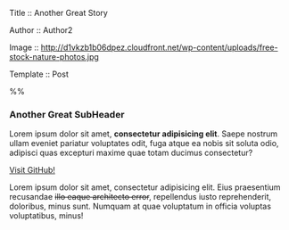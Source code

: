 Title :: Another Great Story

Author :: Author2

Image :: http://d1vkzb1b06dpez.cloudfront.net/wp-content/uploads/free-stock-nature-photos.jpg

Template :: Post

%%

### Another Great SubHeader

Lorem ipsum dolor sit amet, **consectetur adipisicing elit**. Saepe nostrum ullam eveniet pariatur voluptates odit, fuga atque ea nobis sit soluta odio, adipisci quas excepturi maxime quae totam ducimus consectetur?

[Visit GitHub!](www.github.com)

Lorem ipsum dolor sit amet, consectetur adipisicing elit. Eius praesentium recusandae ~~illo eaque architecto error~~, repellendus iusto reprehenderit, doloribus, minus sunt. Numquam at quae voluptatum in officia voluptas voluptatibus, minus!